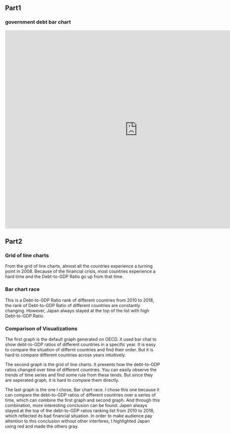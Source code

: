 
## Part1
###  government debt bar chart
<iframe src="https://data.oecd.org/chart/6AZh" width="860" height="645" style="border: 0" mozallowfullscreen="true" webkitallowfullscreen="true" allowfullscreen="true"><a href="https://data.oecd.org/chart/6AZh" target="_blank">OECD Chart: General government debt, Total, % of GDP, Annual, 2019</a></iframe>

## Part2
### Grid of line charts
<div class="flourish-embed flourish-chart" data-src="visualisation/8514171"><script src="https://public.flourish.studio/resources/embed.js"></script></div>
From the grid of line charts, almost all the countries experience a turning point in 2008. Because of the financial crisis, most countries experience a hard time and the Debt-to-GDP Ratio go up from that time.

### Bar chart race
<div class="flourish-embed flourish-bar-chart-race" data-src="visualisation/8531953"><script src="https://public.flourish.studio/resources/embed.js"></script></div>
This is a Debt-to-GDP Ratio rank of different countries from 2010 to 2018, the rank of Debt-to-GDP Ratio of different countries are constantly changing. However, Japan always stayed at the top of the list with high Debt-to-GDP Ratio. 

### Comparison of Visualizations
The first graph is the default graph generated on OECD. It used bar chat to show debt-to-GDP ratios of different countries in a specific year. It is easy to compare the situation of differnt countries and find their order. But it is hard to compare different countries across years intuitively.

The second graph is the grid of line charts. It presents how the debt-to-GDP ratios changed over time of different countries. You can easily observe the trends of time series and find some rule from these tends. But since they are seperated graph, it is hard to compare them directly.

The last graph is the one I chose, Bar chart race. I chose this one because it can compare the debt-to-GDP ratios of different countries over a series of time, which can combine the first graph and second graph. And through this combination, more interesting conclusion can be found: Japen always stayed at the top of the debt-to-GDP ratios ranking list from 2010 to 2018, which reflected its bad financial situation. In order to make audience pay attention to this conclusion without other interferes, I highlighted Japan using red and made the others gray.
